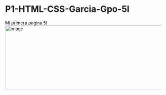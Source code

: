 # P1-HTML-CSS-Garcia-Gpo-5I
Mi primera pagina 5I
<img width="1504" height="209" alt="image" src="https://github.com/user-attachments/assets/1c68de03-fc9d-497a-8a69-669a059f9137" />

